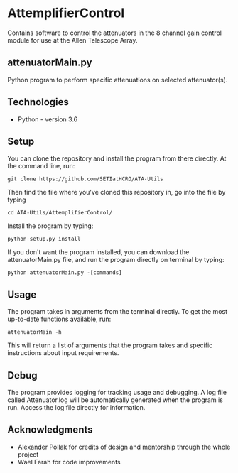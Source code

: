# AttemplifierControl

Contains software to control the attenuators in the 8 channel gain control module for use at the Allen Telescope Array.

## attenuatorMain.py

Python program to perform specific attenuations on selected attenuator(s).

## Technologies
* Python - version 3.6

## Setup
You can clone the repository and install the program from there directly. At the command line, run:  

`git clone https://github.com/SETIatHCRO/ATA-Utils`   

Then find the file where you've cloned this repository in, go into the file by typing  

`cd ATA-Utils/AttemplifierControl/`  

Install the program by typing:  

`python setup.py install`  

If you don't want the program installed, you can download the attenuatorMain.py file, and run the program directly on terminal by typing:  

`python attenuatorMain.py -[commands]`

## Usage
The program takes in arguments from the terminal directly. To get the most up-to-date functions available, run:  

`attenuatorMain -h`  

This will return a list of arguments that the program takes and specific instructions about input requirements.  

## Debug
The program provides logging for tracking usage and debugging. A log file called Attenuator.log will be automatically generated when the program is run. Access the log file directly for information.


## Acknowledgments
* Alexander Pollak for credits of design and mentorship through the whole project  
* Wael Farah for code improvements
